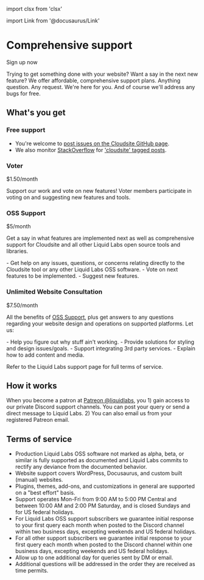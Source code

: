 import clsx from 'clsx'

import Link from '@docusaurus/Link'

# Comprehensive support

<div className="row">
  <Link
    className={clsx('button', 'button--secondary button--lg col col--4 col--offset-4')}
    style={{margin: '1rem auto' }}
    to="https://patreon.com/liquidlabs">
    Sign up now
  </Link>
</div>

Trying to get something done with your website? Want a say in the next new feature? We offer affordable, comprehensive support plans. Anything question. Any request. We're here for you. And of course we'll address any bugs for free.

## What's you get

### Free support

- You're welcome to [post issues on the Cloudsite GitHub page](https://github.com/liquid-labs/cloudsite/issues).
- We also monitor [StackOverflow](https://stackoverflow.com) for ['cloudsite' tagged posts](https://stackoverflow.com/questions/tagged/cloudsite).

### Voter
<div class="sub-title">
$1.50/month
</div>

Support our work and vote on new features! Voter members participate in voting on and suggesting new features and tools.

### OSS Support
<div class="sub-title">
$5/month
</div>

Get a say in what features are implemented next as well as comprehensive support for Cloudsite and all other Liquid Labs open source tools and libraries.
<div class="flow-list">
- Get help on any issues, questions, or concerns relating directly to the Cloudsite tool or any other Liquid Labs OSS software.
- Vote on next features to be implemented.
- Suggest new features.
</div>

### Unlimited Website Consultation
<div class="sub-title">
$7.50/month
</div>

All the benefits of [OSS Support](#oss-support), plus get answers to any questions regarding your website design and operations on supported platforms. Let us:
<div class="flow-list">
- Help you figure out why stuff ain't working.
- Provide solutions for styling and design issues/goals.
- Support integrating 3rd party services.
- Explain how to add content and media.
</div>

Refer to the Liquid Labs support page for full terms of service.

<!--
### Technology partner for individuals and businesses

All the benefits of [Unlimited Website Consultation](#unlimited-website-consultation), plus:

- Benefit from our decades of experience in technology and cybersecurity; get advice and support on anything tech related. Ask us anything related to:
  - software design and development,
  - data design,
  - operations,
  - CI/CD,
  - vendor/tool evaluation,
  - cybersecurity, and
  - pretty much any technical question you can think of.
- Given access to your repos, we can provide code reviews upon request.
- We provide operational support and can help with deploy and production issues.
-->

## How it works

When you become a patron at [Patreon @liquidlabs](https://patreon.com/liquidlabs), you 1) gain access to our private Discord support channels. You can post your query or send a direct message to Liquid Labs. 2) You can also email us from your registered Patreon email.

## Terms of service

* Production Liquid Labs OSS software not marked as alpha, beta, or similar is fully supported as documented and Liquid Labs commits to rectify any deviance from the documented behavior.
* Website support covers WordPress, Docusaurus, and custom built (manual) websites.
* Plugins, themes, add-ons, and customizations in general are supported on a "best effort" basis.
* Support operates Mon-Fri from 9:00 AM to 5:00 PM Central and between 10:00 AM and 2:00 PM Saturday, and is closed Sundays and for US federal holidays.
* For Liquid Labs OSS support subscribers we guarantee initial response to your first query each month when posted to the Discord channel within two business days, excepting weekends and US federal holidays.
* For all other support subscribers we guarantee initial response to your first query each month when posted to the Discord channel within one business days, excepting weekends and US federal holidays.
* Allow up to one additional day for queries sent by DM or email.
* Additional questions will be addressed in the order they are received as time permits.